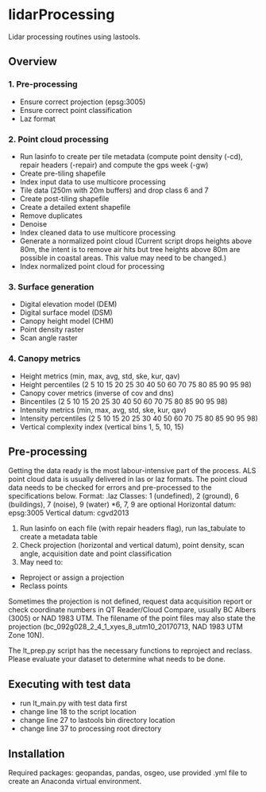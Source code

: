 # lidarProcessing
Lidar processing routines using lastools. 

## Overview
### 1.	Pre-processing
- Ensure correct projection (epsg:3005)
- Ensure correct point classification 
- Laz format

### 2.	Point cloud processing
- Run lasinfo to create per tile metadata (compute point density (-cd), repair headers (-repair) and compute the gps week (-gw)
- Create pre-tiling shapefile
- Index input data to use multicore processing
- Tile data (250m with 20m buffers) and drop class 6 and 7
- Create post-tiling shapefile
- Create a detailed extent shapefile
- Remove duplicates
- Denoise
- Index cleaned data to use multicore processing
- Generate a normalized point cloud (Current script drops heights above 80m, the intent is to remove air hits but tree heights above 80m are possible in coastal areas. This value may need to be changed.)
- Index normalized point cloud for processing

### 3.	Surface generation
- Digital elevation model (DEM) 
- Digital surface model (DSM)
- Canopy height model (CHM)
- Point density raster
- Scan angle raster

### 4.	Canopy metrics
- Height metrics (min, max, avg, std, ske, kur, qav)
- Height percentiles (2 5 10 15 20 25 30 40 50 60 70 75 80 85 90 95 98)
- Canopy cover metrics (inverse of cov and dns)
- Bincentiles (2 5 10 15 20 25 30 40 50 60 70 75 80 85 90 95 98)
- Intensity metrics (min, max, avg, std, ske, kur, qav)
- Intensity percentiles (2 5 10 15 20 25 30 40 50 60 70 75 80 85 90 95 98)
- Vertical complexity index (vertical bins 1, 5, 10, 15)

## Pre-processing
Getting the data ready is the most labour-intensive part of the process. ALS point cloud data is usually delivered in las or laz formats. The point cloud data needs to be checked for errors and pre-processed to the specifications below. 
Format: .laz
Classes: 1 (undefined), 2 (ground), 6 (buildings), 7 (noise), 9 (water) *6, 7, 9 are optional
Horizontal datum: epsg:3005 
Vertical datum:	cgvd2013

1.	Run lasinfo on each file (with repair headers flag), run las_tabulate to create a metadata table
2.	Check projection (horizontal and vertical datum), point density, scan angle, acquisition date and point classification
3.	May need to:
- Reproject or assign a projection
- Reclass points 

Sometimes the projection is not defined, request data acquisition report or check coordinate numbers in QT Reader/Cloud Compare, usually BC Albers (3005) or NAD 1983 UTM. The filename of the point files may also state the projection (bc_092g028_2_4_1_xyes_8_utm10_20170713, NAD 1983 UTM Zone 10N).

The lt_prep.py script has the necessary functions to reproject and reclass. Please evaluate your dataset to determine what needs to be done. 

## Executing with test data
- run lt_main.py with test data first
- change line 18 to the script location
- change line 27 to lastools bin directory location
- change line 37 to processing root directory

## Installation
Required packages: geopandas, pandas, osgeo, use provided .yml file to create an Anaconda virtual environment.
